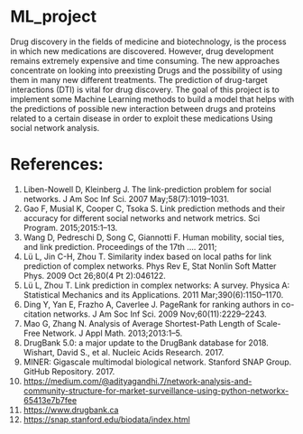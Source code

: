 # ML_project
Drug discovery in the fields of medicine and biotechnology, is the process in which new medications are discovered. However, drug development remains extremely expensive and time consuming. The new approaches concentrate on looking into preexisting Drugs and the possibility of using them in many new different treatments.
The prediction of drug-target interactions (DTI) is vital for drug discovery.
The goal of this project is to implement some Machine Learning methods to build a model that helps with the predictions of possible new interaction between drugs and proteins related to a certain disease in order to exploit these medications Using social network analysis.

# References:
1. Liben-Nowell D, Kleinberg J. The link-prediction problem for social networks. J Am Soc Inf Sci. 2007 May;58(7):1019–1031.
2. Gao F, Musial K, Cooper C, Tsoka S. Link prediction methods and their accuracy for different social networks and network metrics. Sci Program. 2015;2015:1–13.
3. Wang D, Pedreschi D, Song C, Giannotti F. Human mobility, social ties, and link prediction. Proceedings of the 17th …. 2011;
4. Lü L, Jin C-H, Zhou T. Similarity index based on local paths for link prediction of complex networks. Phys Rev E, Stat Nonlin Soft Matter Phys. 2009 Oct 26;80(4 Pt 2):046122.
5. Lü L, Zhou T. Link prediction in complex networks: A survey. Physica A: Statistical Mechanics and its Applications. 2011 Mar;390(6):1150–1170.
6. Ding Y, Yan E, Frazho A, Caverlee J. PageRank for ranking authors in co-citation networks. J Am Soc Inf Sci. 2009 Nov;60(11):2229–2243.
7. Mao G, Zhang N. Analysis of Average Shortest-Path Length of Scale-Free Network. J Appl Math. 2013;2013:1–5.
8. DrugBank 5.0: a major update to the DrugBank database for 2018. Wishart, David S., et al. Nucleic Acids Research. 2017.
9. MINER: Gigascale multimodal biological network. Stanford SNAP Group. GitHub Repository. 2017.
10. https://medium.com/@adityagandhi.7/network-analysis-and-community-structure-for-market-surveillance-using-python-networkx-65413e7b7fee
11. https://www.drugbank.ca
12. https://snap.stanford.edu/biodata/index.html
